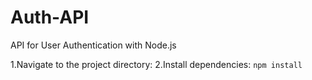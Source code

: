 # Auth-API
API for User Authentication with Node.js

1.Navigate to the project directory:
2.Install dependencies:
  <code>npm install<code>
  
